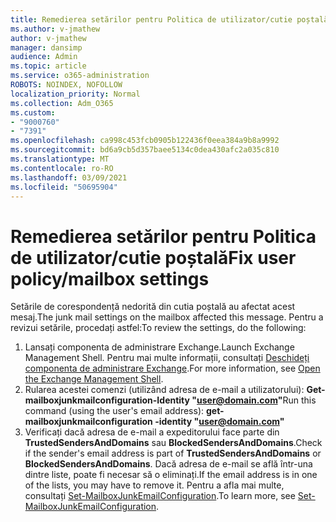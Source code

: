 ```yaml
---
title: Remedierea setărilor pentru Politica de utilizator/cutie poștală
ms.author: v-jmathew
author: v-jmathew
manager: dansimp
audience: Admin
ms.topic: article
ms.service: o365-administration
ROBOTS: NOINDEX, NOFOLLOW
localization_priority: Normal
ms.collection: Adm_O365
ms.custom:
- "9000760"
- "7391"
ms.openlocfilehash: ca998c453fcb0905b122436f0eea384a9b8a9992
ms.sourcegitcommit: bd6a9cb5d357baee5134c0dea430afc2a035c810
ms.translationtype: MT
ms.contentlocale: ro-RO
ms.lasthandoff: 03/09/2021
ms.locfileid: "50695904"
---
```

# <a name="fix-user-policymailbox-settings"></a><span data-ttu-id="50890-102">Remedierea setărilor pentru Politica de utilizator/cutie poștală</span><span class="sxs-lookup"><span data-stu-id="50890-102">Fix user policy/mailbox settings</span></span>

<span data-ttu-id="50890-103">Setările de corespondență nedorită din cutia poștală au afectat acest mesaj.</span><span class="sxs-lookup"><span data-stu-id="50890-103">The junk mail settings on the mailbox affected this message.</span></span> <span data-ttu-id="50890-104">Pentru a revizui setările, procedați astfel:</span><span class="sxs-lookup"><span data-stu-id="50890-104">To review the settings, do the following:</span></span>

1. <span data-ttu-id="50890-105">Lansați componenta de administrare Exchange.</span><span class="sxs-lookup"><span data-stu-id="50890-105">Launch Exchange Management Shell.</span></span> <span data-ttu-id="50890-106">Pentru mai multe informații, consultați [Deschideți componenta de administrare Exchange](https://go.microsoft.com/fwlink/?linkid=2101432).</span><span class="sxs-lookup"><span data-stu-id="50890-106">For more information, see [Open the Exchange Management Shell](https://go.microsoft.com/fwlink/?linkid=2101432).</span></span>
2. <span data-ttu-id="50890-107">Rularea acestei comenzi (utilizând adresa de e-mail a utilizatorului):  **Get-mailboxjunkmailconfiguration-Identity "user@domain.com"**</span><span class="sxs-lookup"><span data-stu-id="50890-107">Run this command (using the user's email address):  **get-mailboxjunkmailconfiguration -identity "user@domain.com"**</span></span>
3. <span data-ttu-id="50890-108">Verificați dacă adresa de e-mail a expeditorului face parte din **TrustedSendersAndDomains** sau **BlockedSendersAndDomains**.</span><span class="sxs-lookup"><span data-stu-id="50890-108">Check if the sender's email address is part of **TrustedSendersAndDomains** or **BlockedSendersAndDomains**.</span></span> <span data-ttu-id="50890-109">Dacă adresa de e-mail se află într-una dintre liste, poate fi necesar să o eliminați.</span><span class="sxs-lookup"><span data-stu-id="50890-109">If the email address is in one of the lists, you may have to remove it.</span></span> <span data-ttu-id="50890-110">Pentru a afla mai multe, consultați [Set-MailboxJunkEmailConfiguration](https://go.microsoft.com/fwlink/?linkid=2101047).</span><span class="sxs-lookup"><span data-stu-id="50890-110">To learn more, see [Set-MailboxJunkEmailConfiguration](https://go.microsoft.com/fwlink/?linkid=2101047).</span></span>
